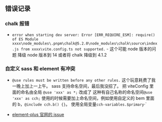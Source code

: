 ## 错误记录

### chalk 报错

- `error when starting dev server:
Error [ERR_REQUIRE_ESM]: require() of ES Module xxxx\node_modules\.pnpm\chalk@5.2.0\node_modules\chalk\source\index.js from xxxx\vite.config.ts not supported.` - 这个可能 node 版本的问题 降级 node 版本到 14 或者将 chalk 降级到 4.1.2

### 自定义 sass 和 element 有冲突

- `@use rules must be written before any other rules.`
  这个玩意耗费了我一晚上加上一上午。
  sass 支持命名空间，最后我没招了。 把 viteConfig 里面的命名由全局 `@use 'xxx' as *;` 改成了 这种有自己名称的命名空间`@use 'xxx' as cch;`
  使用的时候需要加上命名空间，例如使用自定义的 bem 里面的 b，`@include cch.b() {}`。
  使用全局变量`cch-variables.$primary`·`

- [element-plus 官网的 issue](https://github.com/element-plus/element-plus/issues/5541)
